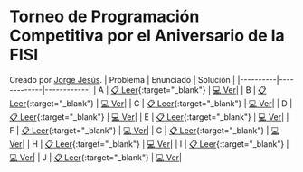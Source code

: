 # Torneo de Programación Competitiva por el Aniversario de la FISI
Creado por [Jorge Jesús](https://codeforces.com/profile/JorgeKtch).
| Problema | Enunciado   | Solución   |
|----------|-------------|------------|
| A        | [:clipboard: Leer](https://codeforces.com/contest/1486/problem/A){:target="_blank"}  | [:computer: Ver](https://github.com/cpcunmsm/team-2024/blob/main/FISI%20Aniversario/A.cpp)|
| B        | [:clipboard: Leer](https://codeforces.com/contest/638/problem/B){:target="_blank"}  | [:computer: Ver](https://github.com/cpcunmsm/team-2024/blob/main/FISI%20Aniversario/B.cpp)|
| C        | [:clipboard: Leer](https://codeforces.com/contest/476/problem/B){:target="_blank"}  | [:computer: Ver](https://github.com/cpcunmsm/team-2024/blob/main/FISI%20Aniversario/C.cpp)|
| D        | [:clipboard: Leer](https://codeforces.com/contest/1404/problem/B){:target="_blank"}  | [:computer: Ver](https://github.com/cpcunmsm/team-2024/blob/main/FISI%20Aniversario/D.cpp)|
| E        | [:clipboard: Leer](https://codeforces.com/contest/977/problem/C){:target="_blank"}  | [:computer: Ver](https://github.com/cpcunmsm/team-2024/blob/main/FISI%20Aniversario/E.cpp)|
| F        | [:clipboard: Leer](https://codeforces.com/contest/847/problem/C){:target="_blank"}  | [:computer: Ver](https://github.com/cpcunmsm/team-2024/blob/main/FISI%20Aniversario/F.cpp)|
| G        | [:clipboard: Leer](https://codeforces.com/contest/814/problem/D){:target="_blank"}  | [:computer: Ver](https://github.com/cpcunmsm/team-2024/blob/main/FISI%20Aniversario/G.cpp)|
| H        | [:clipboard: Leer](https://codeforces.com/contest/1466/problem/E){:target="_blank"}  | [:computer: Ver](https://github.com/cpcunmsm/team-2024/blob/main/FISI%20Aniversario/H.cpp)|
| I        | [:clipboard: Leer](https://codeforces.com/contest/1951/problem/G){:target="_blank"}  | [:computer: Ver](https://github.com/cpcunmsm/team-2024/blob/main/FISI%20Aniversario/I.cpp)|
| J        | [:clipboard: Leer](https://codeforces.com/contest/1045/problem/I){:target="_blank"}  | [:computer: Ver](https://github.com/cpcunmsm/team-2024/blob/main/FISI%20Aniversario/J.cpp)|
